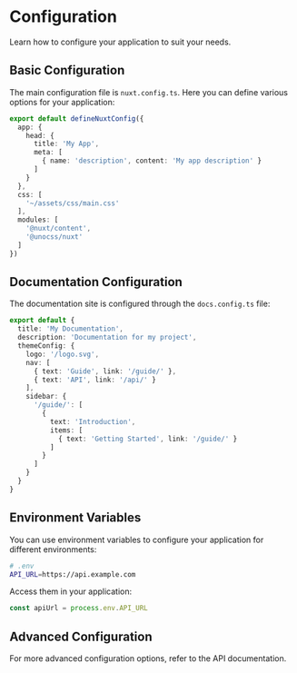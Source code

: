# Configuration

Learn how to configure your application to suit your needs.

## Basic Configuration

The main configuration file is `nuxt.config.ts`. Here you can define various options for your application:

```ts
export default defineNuxtConfig({
  app: {
    head: {
      title: 'My App',
      meta: [
        { name: 'description', content: 'My app description' }
      ]
    }
  },
  css: [
    '~/assets/css/main.css'
  ],
  modules: [
    '@nuxt/content',
    '@unocss/nuxt'
  ]
})
```

## Documentation Configuration

The documentation site is configured through the `docs.config.ts` file:

```ts
export default {
  title: 'My Documentation',
  description: 'Documentation for my project',
  themeConfig: {
    logo: '/logo.svg',
    nav: [
      { text: 'Guide', link: '/guide/' },
      { text: 'API', link: '/api/' }
    ],
    sidebar: {
      '/guide/': [
        {
          text: 'Introduction',
          items: [
            { text: 'Getting Started', link: '/guide/' }
          ]
        }
      ]
    }
  }
}
```

## Environment Variables

You can use environment variables to configure your application for different environments:

```bash
# .env
API_URL=https://api.example.com
```

Access them in your application:

```ts
const apiUrl = process.env.API_URL
```

## Advanced Configuration

For more advanced configuration options, refer to the API documentation.